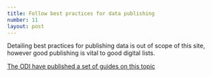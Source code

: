 ```yaml
---
title: Follow best practices for data publishing
number: 11
layout: post
---
```



Detailing best practices for publishing data is out of scope of this site, however good publishing is vital to good digital lists.


[The ODI have published a set of guides on this topic](https://theodi.org/guides)
